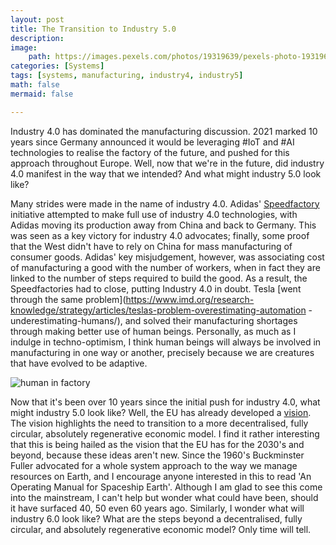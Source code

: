 ```yaml
---
layout: post
title: The Transition to Industry 5.0
description:
image:
    path: https://images.pexels.com/photos/19319639/pexels-photo-19319639/free-photo-of-boston-dynamics-robot-in-a-car-factory.jpeg
categories: [Systems]
tags: [systems, manufacturing, industry4, industry5] 
math: false
mermaid: false

---
```


Industry 4.0 has dominated the manufacturing discussion. 2021 marked 10 years since Germany announced it would be leveraging #IoT and #AI technologies to realise the factory of the future, and pushed for this approach throughout Europe. Well, now that we're in the future, did industry 4.0 manifest in the way that we intended? And what might industry 5.0 look like?


Many strides were made in the name of industry 4.0. Adidas' [Speedfactory](https://www.supplychaindive.com/news/adidas-speedfactory-blunder-distributed-operations/571678/)
 initiative attempted to make full use of industry 4.0 technologies, with Adidas moving its production away from China and back to Germany. This was seen as a key victory for industry 4.0 advocates; finally, some proof that the West didn't have to rely on China for mass manufacturing of consumer goods. Adidas' key misjudgement, however, was associating cost of manufacturing a good with the number of workers, when in fact they are linked to the number of steps required to build the good. As a result, the Speedfactories had to close, putting Industry 4.0 in doubt. Tesla [went through the same problem](https://www.imd.org/research-knowledge/strategy/articles/teslas-problem-overestimating-automation    -underestimating-humans/), and solved their manufacturing shortages through making better use of human beings. Personally, as much as I indulge in techno-optimism, I think human beings will always be involved in manufacturing in one way or another, precisely because we are creatures that have evolved to be adaptive. 

![human in factory](https://images.pexels.com/photos/3862627/pexels-photo-3862627.jpeg?auto=compress&cs=tinysrgb&w=1260&h=750&dpr=1)

Now that it's been over 10 years since the initial push for industry 4.0, what might industry 5.0 look like? Well, the EU has already developed a [vision](https://op.europa.eu/s/zNy8). The vision highlights the need to transition to a more decentralised, fully circular, absolutely regenerative economic model. I find it rather interesting that this is being hailed as the vision that the EU has for the 2030's and beyond, because these ideas aren't new. Since the 1960's Buckminster Fuller advocated for a whole system approach to the way we manage resources on Earth, and I encourage anyone interested in this to read 'An Operating Manual for Spaceship Earth'. Although I am glad to see this come into the mainstream, I can't help but wonder what could have been, should it have surfaced 40, 50 even 60 years ago. Similarly, I wonder what will industry 6.0 look like? What are the steps beyond a decentralised, fully circular, and absolutely regenerative economic model? Only time will tell. 

